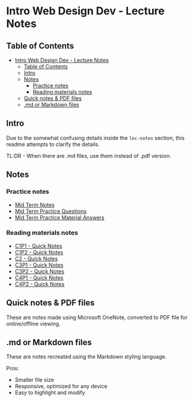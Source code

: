 # Intro Web Design Dev - Lecture Notes

## Table of Contents
- [Intro Web Design Dev - Lecture Notes](#intro-web-design-dev---lecture-notes)
  - [Table of Contents](#table-of-contents)
  - [Intro](#intro)
  - [Notes](#notes)
    - [Practice notes](#practice-notes)
    - [Reading materials notes](#reading-materials-notes)
  - [Quick notes & PDF files](#quick-notes--pdf-files)
  - [.md or Markdown files](#md-or-markdown-files)

## Intro

Due to the somewhat confusing details inside the `lec-notes` section, this readme attempts to clarify the details.

TL:DR - When there are .md files, use them instead of .pdf version.

## Notes

### Practice notes

- [Mid Term Notes](mid-term-2019.md)
- [Mid Term Practice Questions](mid-term-practice-q.pdf)
- [Mid Term Practice Material Answers](webdev-prac-ans.md)


### Reading materials notes

- [C1P1 - Quick Notes](C1P1%20-%20Quick%20Notes.pdf)
- [C1P2 - Quick Notes](C1P1%20-%20Quick%20Notes.pdf)
- [C2 - Quick Notes](C2%20-%20Quick%20Notes.pdf)
- [C3P1 - Quick Notes](c3p1.md)
- [C3P2 - Quick Notes](c3p2.md)
- [C4P1 - Quick Notes](c4p1.md)
- [C4P2 - Quick Notes](c4p2.md)

## Quick notes & PDF files

These are notes made using Microsoft OneNote, converted to PDF file for online/offline viewing.

## .md or Markdown files

These are notes recreated using the Markdown styling language.

Pros:

- Smaller file size
- Responsive, optimized for any device
- Easy to highlight and modify